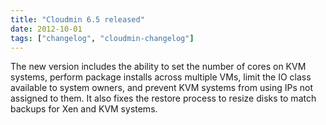 ```yaml
---
title: "Cloudmin 6.5 released"
date: 2012-10-01
tags: ["changelog", "cloudmin-changelog"]
---
```


The new version includes the ability to set the number of cores on KVM systems, perform package installs across multiple VMs, limit the IO class available to system owners, and prevent KVM systems from using IPs not assigned to them. It also fixes the restore process to resize disks to match backups for Xen and KVM systems.
